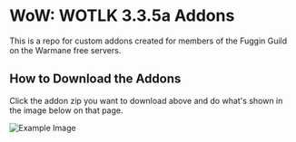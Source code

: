 # WoW: WOTLK 3.3.5a Addons

This is a repo for custom addons created for members of the Fuggin Guild on the Warmane free servers.

## How to Download the Addons

Click the addon zip you want to download above and do what's shown in the image below on that page.

![Example Image](https://i.imgur.com/uL9c0Wz.png)


